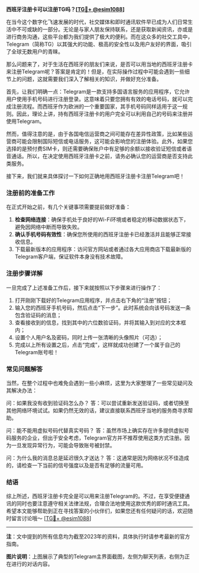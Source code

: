 **西班牙注册卡可以注册TG吗？[[TG💪+ @esim1088](https://t.me/s/esim1088)]**

在当今这个数字化飞速发展的时代，社交媒体和即时通讯软件早已成为人们日常生活中不可或缺的一部分。无论是与家人朋友保持联系，还是获取新闻资讯，亦或是进行商务沟通，这些平台都为我们提供了极大的便利。而在这众多的社交工具中，Telegram（简称TG）以其强大的功能、极高的安全性以及用户友好的界面，吸引了全球无数用户的青睐。

那么问题来了，对于生活在西班牙的朋友们来说，是否可以用当地的西班牙注册卡来注册Telegram呢？答案是肯定的！但是，在实际操作过程中可能会遇到一些细节上的问题，这就需要我们深入了解相关的知识，并做好充分准备。

首先，让我们明确一点：Telegram是一款支持多国语言服务的应用程序，它允许用户使用手机号码进行注册登录。这意味着只要您拥有有效的电话号码，就可以完成注册流程。而西班牙作为欧洲的一个重要国家，其手机号码同样适用于这一规则。因此，理论上讲，持有西班牙注册卡的用户完全可以利用自己的号码来注册并使用Telegram。

然而，值得注意的是，由于各国电信运营商之间可能存在差异性政策，比如某些运营商可能会限制国际短信或电话服务，这可能会影响您的注册体验。此外，如果您选择的是预付费SIM卡，则还需要确保账户中有足够的余额以接收验证短信或者语音通话。所以，在决定使用西班牙注册卡之前，请务必确认您的运营商是否支持此类服务。

接下来，我们就来具体探讨一下如何正确地用西班牙注册卡注册Telegram吧！

### 注册前的准备工作

在正式开始之前，有几个关键事项需要提前做好准备：

1. **检查网络连接**：确保手机处于良好的Wi-Fi环境或者稳定的移动数据状态下，避免因网络中断而导致失败。
2. **确认手机号码有效性**：确保您所使用的西班牙注册卡已经激活并且能够正常接收信息。
3. 下载最新版本的应用程序：访问官方网站或者通过各大应用商店下载最新版的Telegram客户端，保证软件本身没有技术故障。

### 注册步骤详解

一旦完成了上述准备工作后，接下来就按照以下步骤来进行操作了：

1. 打开刚刚下载好的Telegram应用程序，并点击右下角的“注册”按钮；
2. 输入您的西班牙手机号码，然后点击“下一步”。此时系统会向该号码发送一条包含验证码的消息；
3. 查看接收到的信息，找到其中的六位数验证码，并将其输入到对应的文本框内；
4. 设置个人用户名及密码，同时上传一张清晰的头像照片（可选）；
5. 完成以上所有设置之后，点击“完成”，这样就成功创建了一个属于自己的Telegram账号啦！

### 常见问题解答

当然，在整个过程中也难免会遇到一些小麻烦，这里为大家整理了一些常见疑问及其解决办法：

问：如果我没有收到验证码怎么办？
答：可以尝试重新发送验证码，或者切换至其他网络环境试试。如果仍然无效的话，建议直接联系西班牙当地的服务商寻求帮助。

问：能不能用虚拟号码代替真实号码？
答：虽然市场上确实存在许多提供虚拟号码服务的企业，但出于安全考虑，Telegram官方并不推荐使用这类方式注册。因为一旦发现异常行为，可能会导致账号被封禁。

问：为什么我的消息总是延迟很久才送达？
答：这通常是因为网络状况不佳造成的，请检查一下当前的信号强度以及是否有足够的流量可用。

### 结语

综上所述，西班牙注册卡完全是可以用来注册Telegram的。不过，在享受便捷通讯的同时也要注意遵守相关法律法规，合理合法地使用这款优秀的即时通讯工具。希望本文能够帮助到正在寻找答案的小伙伴们，如果您还有任何疑问的话，欢迎随时留言讨论哦～ [[TG💪+ @esim1088](https://t.me/s/esim1088)] 

---

**注**：文中提到的所有信息均为截至2023年的资料，具体执行时请参考最新的官方指南。  

**图片说明**：上图展示了典型的Telegram主界面截图，左侧为聊天列表，右侧为正在进行的对话内容。